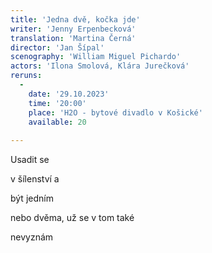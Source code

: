 ```yaml
---
title: 'Jedna dvě, kočka jde'
writer: 'Jenny Erpenbecková'
translation: 'Martina Černá'
director: 'Jan Šípal'
scenography: 'William Miguel Pichardo'
actors: 'Ilona Smolová, Klára Jurečková'
reruns:
  -  
    date: '29.10.2023'
    time: '20:00'
    place: 'H2O - bytové divadlo v Košické'
    available: 20
    
---
```

Usadit se

v šílenství a

být jedním

nebo dvěma, už se v tom také

nevyznám
